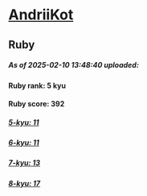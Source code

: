 # [AndriiKot](https://www.codewars.com/users/AndriiKot) 
## Ruby

##### As of 2025-02-10 13:48:40 uploaded:

#### Ruby rank: 5 kyu

#### Ruby score: 392

##### [5-kyu: 11](https://github.com/AndriiKot/Ruby__CodeWars/tree/main/kyu-5)

##### [6-kyu: 11](https://github.com/AndriiKot/Ruby__CodeWars/tree/main/kyu-6)

##### [7-kyu: 13](https://github.com/AndriiKot/Ruby__CodeWars/tree/main/kyu-7)

##### [8-kyu: 17](https://github.com/AndriiKot/Ruby__CodeWars/tree/main/kyu-8)

